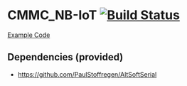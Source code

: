 # CMMC_NB-IoT  [![Build Status](https://travis-ci.org/cmmakerclub/CMMC_NB-IoT.svg?branch=master)](https://travis-ci.org/cmmakerclub/CMMC_NB-IoT)

[Example Code](https://github.com/cmmakerclub/CMMC_NB-IoT/blob/master/examples/example1/example1.md)


## Dependencies (provided)
 - https://github.com/PaulStoffregen/AltSoftSerial
